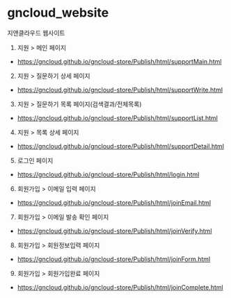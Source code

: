 # gncloud_website
지앤클라우드 웹사이트


1. 지원 > 메인 페이지 
 * https://gncloud.github.io/gncloud-store/Publish/html/supportMain.html
 
2. 지원 > 질문하기 상세 페이지 
 * https://gncloud.github.io/gncloud-store/Publish/html/supportWrite.html

3. 지원 > 질문하기 목록 페이지(검색결과/전체목록) 
 * https://gncloud.github.io/gncloud-store/Publish/html/supportList.html

4. 지원 > 목록 상세 페이지
 * https://gncloud.github.io/gncloud-store/Publish/html/supportDetail.html
 
5. 로그인 페이지
  * https://gncloud.github.io/gncloud-store/Publish/html/login.html
  
6. 회원가입 > 이메일 입력 페이지
  * https://gncloud.github.io/gncloud-store/Publish/html/joinEmail.html  
  
7. 회원가입 > 이메일 발송 확인 페이지
  * https://gncloud.github.io/gncloud-store/Publish/html/joinVerify.html  
    
8. 회원가입 > 회원정보입력 페이지
  * https://gncloud.github.io/gncloud-store/Publish/html/joinForm.html    
  
9. 회원가입 > 회원가입완료 페이지
  * https://gncloud.github.io/gncloud-store/Publish/html/joinComplete.html